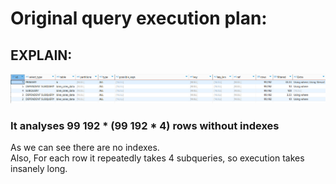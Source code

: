 # Original query execution plan:
## EXPLAIN:
![img_1.png](images/img_1.png)

### It analyses 99 192 * (99 192 * 4) rows  without indexes
As we can see there are no indexes.\
Also, For each row it repeatedly takes 4 subqueries, so execution takes insanely long.
